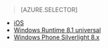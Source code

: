 > [AZURE.SELECTOR]
- [iOS](/documentation/articles/notification-hubs-ios-xplat-segmented-apns-push-notification/)
- [Windows Runtime 8.1 universal](/documentation/articles/notification-hubs-windows-notification-dotnet-push-xplat-segmented-wns/)
- [Windows Phone Silverlight 8.x](/documentation/articles/notification-hubs-windows-phone-push-xplat-segmented-mpns-notification/)

<!---HONumber=Mooncake_1017_2016-->
